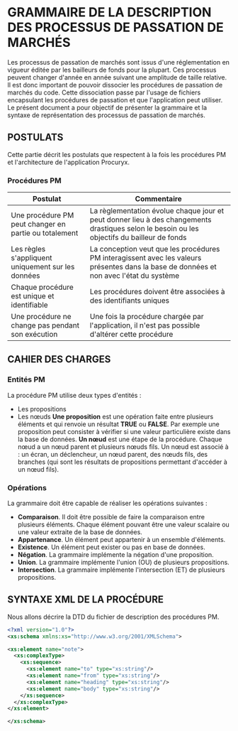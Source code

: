 # GRAMMAIRE DE LA DESCRIPTION DES PROCESSUS DE PASSATION DE MARCHÉS
Les processus de passation de marchés sont issus d'une réglementation en vigueur éditée par les bailleurs de fonds pour la plupart. Ces processus peuvent changer d'année en année suivant une amplitude de taille relative. Il est donc important de pouvoir dissocier les procédures de passation de marchés du code. Cette dissociation passe par l'usage de fichiers encapsulant les procédures de passation et que l'application peut utiliser.  
Le présent document a pour objectif de présenter la grammaire et la syntaxe de représentation des processus de passation de marchés.

## POSTULATS
Cette partie décrit les postulats que respectent à la fois les procédures PM et l'architecture de l'application Procuryx.
### Procédures PM
| Postulat | Commentaire |
| -------- | ----------- |
| Une procédure PM peut changer en partie ou totalement | La règlementation évolue chaque jour et peut donner lieu à des changements drastiques selon le besoin ou les objectifs du bailleur de fonds |
| Les règles s'appliquent uniquement sur les données | La conception veut que les procédures PM interagissent avec les valeurs présentes dans la base de données et non avec l'état du système |
| Chaque procédure est unique et identifiable | Les procédures doivent être associées à des identifiants uniques |
| Une procédure ne change pas pendant son exécution | Une fois la procédure chargée par l'application, il n'est pas possible d'altérer cette procédure|

## CAHIER DES CHARGES
### Entités PM
La procédure PM utilise deux types d'entités : 
- Les propositions
- Les nœuds
**Une proposition** est une opération faite entre plusieurs éléments et qui renvoie un résultat **TRUE** ou **FALSE**. Par exemple une proposition peut consister à vérifier si une valeur particulière existe dans la base de données.
**Un nœud** est une étape de la procédure. Chaque nœud a un nœud parent et plusieurs nœuds fils. Un nœud est associé à : un écran, un déclencheur, un nœud parent, des nœuds fils, des branches (qui sont les résultats de propositions permettant d'accéder à un nœud fils).

### Opérations
La grammaire doit être capable de réaliser les opérations suivantes :
- **Comparaison**. Il doit être possible de faire la comparaison entre plusieurs éléments. Chaque élément pouvant être une valeur scalaire ou une valeur extraite de la base de données.
- **Appartenance**. Un élément peut appartenir à un ensemble d'éléments.
- **Existence**. Un élément peut exister ou pas en base de données.
- **Négation**. La grammaire implémente la négation d'une proposition.
- **Union**. La grammaire implémente l'union (OU) de plusieurs propositions.
- **Intersection**. La grammaire implémente l'intersection (ET) de plusieurs propositions.

## SYNTAXE XML DE LA PROCÉDURE
Nous allons décrire la DTD du fichier de description des procédures PM.
```xml
<?xml version="1.0"?>
<xs:schema xmlns:xs="http://www.w3.org/2001/XMLSchema">

<xs:element name="note">
  <xs:complexType>
    <xs:sequence>
      <xs:element name="to" type="xs:string"/>
      <xs:element name="from" type="xs:string"/>
      <xs:element name="heading" type="xs:string"/>
      <xs:element name="body" type="xs:string"/>
    </xs:sequence>
  </xs:complexType>
</xs:element>

</xs:schema>
```
